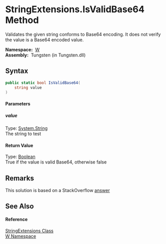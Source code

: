 StringExtensions.IsValidBase64 Method
=====================================
  Validates the given string conforms to Base64 encoding. It does not verify the value is a Base64 encoded value.

  **Namespace:**  [W][1]  
  **Assembly:**  Tungsten (in Tungsten.dll)

Syntax
------

```csharp
public static bool IsValidBase64(
	string value
)
```

#### Parameters

##### *value*
Type: [System.String][2]  
The string to test

#### Return Value
Type: [Boolean][3]  
True if the value is valid Base64, otherwise false

Remarks
-------

This solution is based on a StackOverflow [answer][4]


See Also
--------

#### Reference
[StringExtensions Class][5]  
[W Namespace][1]  

[1]: ../README.md
[2]: http://msdn.microsoft.com/en-us/library/s1wwdcbf
[3]: http://msdn.microsoft.com/en-us/library/a28wyd50
[4]: http://stackoverflow.com/questions/8571501/how-to-check-whether-the-string-is-base64-encoded-or-not
[5]: README.md